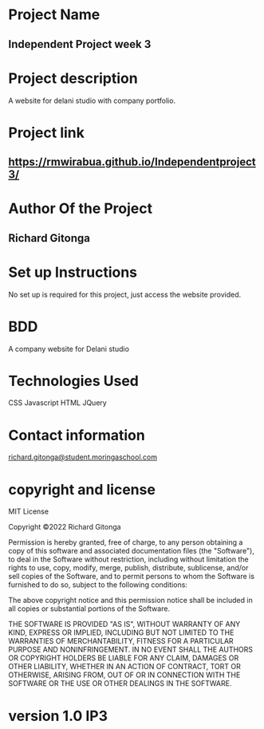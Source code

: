# Project Name
Independent Project week 3
---
# Project description
A website for delani studio with company portfolio.

# Project link
https://rmwirabua.github.io/Independentproject3/
---
# Author Of the Project
Richard Gitonga
---
# Set up Instructions
No set up is required for this project, just access the website provided.

# BDD
A company website for Delani studio

# Technologies Used
CSS
Javascript
HTML
JQuery

# Contact information
richard.gitonga@student.moringaschool.com

# copyright and license
MIT License

Copyright ©2022 Richard Gitonga

Permission is hereby granted, free of charge, to any person obtaining a copy
of this software and associated documentation files (the "Software"), to deal
in the Software without restriction, including without limitation the rights
to use, copy, modify, merge, publish, distribute, sublicense, and/or sell
copies of the Software, and to permit persons to whom the Software is
furnished to do so, subject to the following conditions:

The above copyright notice and this permission notice shall be included in all
copies or substantial portions of the Software.

THE SOFTWARE IS PROVIDED "AS IS", WITHOUT WARRANTY OF ANY KIND, EXPRESS OR
IMPLIED, INCLUDING BUT NOT LIMITED TO THE WARRANTIES OF MERCHANTABILITY,
FITNESS FOR A PARTICULAR PURPOSE AND NONINFRINGEMENT. IN NO EVENT SHALL THE
AUTHORS OR COPYRIGHT HOLDERS BE LIABLE FOR ANY CLAIM, DAMAGES OR OTHER
LIABILITY, WHETHER IN AN ACTION OF CONTRACT, TORT OR OTHERWISE, ARISING FROM,
OUT OF OR IN CONNECTION WITH THE SOFTWARE OR THE USE OR OTHER DEALINGS IN THE
SOFTWARE.

# version 1.0 IP3

